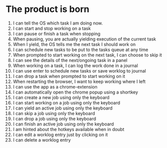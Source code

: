 # The product is born

1. I can tell the OS which task I am doing now.
2. I can start and stop working on a task
3. I can pause or finish a task when stopping
4. When pausing, you are actually yielding execution of the current task
5. When I yield, the OS tells me the next task I should work on
6. I can schedule new tasks to be put to the tasks queue at any time
7. When prompted to start working on the next task, I can choose to skip it
8. I can see the details of the next/ongoing task in a panel
9. When working on a task, I can log the work done in a journal
10. I can use enter to schedule new tasks or save worklog to journal
11. I can drop a task when prompted to start working on it
12. When restarting the browser, I want to keep working where I left
13. I can use the app as a chrome-extension
14. I can automatically open the chrome popup using a shortkey
15. I can create a new job using only the keyboard
16. I can start working on a job using only the keyboard
17. I can yield an active job using only the keyboard
18. I can skip a job using only the keyboard
19. I can drop a job using only the keyboard
20. I can finish an active job using only the keyboard
21. I am hinted about the hotkeys available when in doubt
22. I can edit a worklog entry just by clicking on it
23. I can delete a worklog entry
